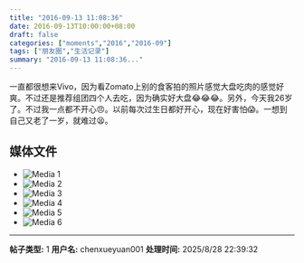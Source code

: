 ```yaml
---
title: "2016-09-13 11:08:36"
date: 2016-09-13T10:00:00+08:00
draft: false
categories: ["moments","2016","2016-09"]
tags: ["朋友圈","生活记录"]
summary: "2016-09-13 11:08:36..."
---
```


一直都很想来Vivo，因为看Zomato上别的食客拍的照片感觉大盘吃肉的感觉好爽。不过还是推荐组团四个人去吃，因为确实好大盘😂😂😂。另外，今天我26岁了。不过我一点都不开心😠。以前每次过生日都好开心，现在好害怕😱。一想到自己又老了一岁，就难过😫。

## 媒体文件

- ![Media 1](/Moments/photos/2016-09-13/201609131108360.jpg)
- ![Media 2](/Moments/photos/2016-09-13/201609131108361.jpg)
- ![Media 3](/Moments/photos/2016-09-13/201609131108362.jpg)
- ![Media 4](/Moments/photos/2016-09-13/201609131108363.jpg)
- ![Media 5](/Moments/photos/2016-09-13/201609131108364.jpg)
- ![Media 6](/Moments/photos/2016-09-13/201609131108365.jpg)

---

**帖子类型:** 1
**用户名:** chenxueyuan001
**处理时间:** 2025/8/28 22:39:32